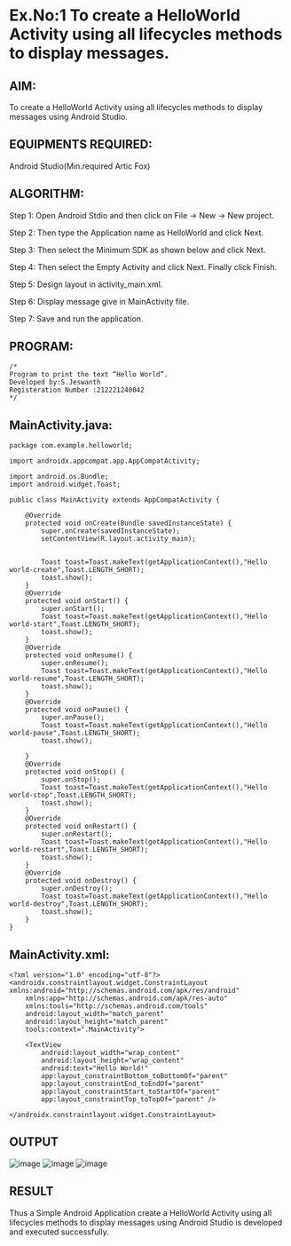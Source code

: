 # Ex.No:1 To create a HelloWorld Activity using all lifecycles methods to display messages.

## AIM:

To create a HelloWorld Activity using all lifecycles methods to display messages using Android Studio.

## EQUIPMENTS REQUIRED:

Android Studio(Min.required Artic Fox)

## ALGORITHM:

Step 1: Open Android Stdio and then click on File -> New -> New project.

Step 2: Then type the Application name as HelloWorld and click Next.

Step 3: Then select the Minimum SDK as shown below and click Next.

Step 4: Then select the Empty Activity and click Next. Finally click Finish.

Step 5: Design layout in activity_main.xml.

Step 6: Display message give in MainActivity file.

Step 7: Save and run the application.

## PROGRAM:

```
/*
Program to print the text “Hello World”.
Developed by:S.Jeswanth
Registeration Number :212221240042
*/
```

## MainActivity.java:

```
package com.example.helloworld;

import androidx.appcompat.app.AppCompatActivity;

import android.os.Bundle;
import android.widget.Toast;

public class MainActivity extends AppCompatActivity {

    @Override
    protected void onCreate(Bundle savedInstanceState) {
        super.onCreate(savedInstanceState);
        setContentView(R.layout.activity_main);


        Toast toast=Toast.makeText(getApplicationContext(),"Hello world-create",Toast.LENGTH_SHORT);
        toast.show();
    }
    @Override
    protected void onStart() {
        super.onStart();
        Toast toast=Toast.makeText(getApplicationContext(),"Hello world-start",Toast.LENGTH_SHORT);
        toast.show();
    }
    @Override
    protected void onResume() {
        super.onResume();
        Toast toast=Toast.makeText(getApplicationContext(),"Hello world-resume",Toast.LENGTH_SHORT);
        toast.show();
    }
    @Override
    protected void onPause() {
        super.onPause();
        Toast toast=Toast.makeText(getApplicationContext(),"Hello world-pause",Toast.LENGTH_SHORT);
        toast.show();

    }
    @Override
    protected void onStop() {
        super.onStop();
        Toast toast=Toast.makeText(getApplicationContext(),"Hello world-stop",Toast.LENGTH_SHORT);
        toast.show();
    }
    @Override
    protected void onRestart() {
        super.onRestart();
        Toast toast=Toast.makeText(getApplicationContext(),"Hello world-restart",Toast.LENGTH_SHORT);
        toast.show();
    }
    @Override
    protected void onDestroy() {
        super.onDestroy();
        Toast toast=Toast.makeText(getApplicationContext(),"Hello world-destroy",Toast.LENGTH_SHORT);
        toast.show();
    }
}
```

## MainActivity.xml:

```
<?xml version="1.0" encoding="utf-8"?>
<androidx.constraintlayout.widget.ConstraintLayout xmlns:android="http://schemas.android.com/apk/res/android"
    xmlns:app="http://schemas.android.com/apk/res-auto"
    xmlns:tools="http://schemas.android.com/tools"
    android:layout_width="match_parent"
    android:layout_height="match_parent"
    tools:context=".MainActivity">

    <TextView
        android:layout_width="wrap_content"
        android:layout_height="wrap_content"
        android:text="Hello World!"
        app:layout_constraintBottom_toBottomOf="parent"
        app:layout_constraintEnd_toEndOf="parent"
        app:layout_constraintStart_toStartOf="parent"
        app:layout_constraintTop_toTopOf="parent" />

</androidx.constraintlayout.widget.ConstraintLayout>
```

## OUTPUT

![image](https://user-images.githubusercontent.com/94155480/233846510-01583f4b-e66b-4f3c-9c05-409db6929696.png)
![image](https://user-images.githubusercontent.com/94155480/233846530-a12c0bba-5a23-4729-9c13-a53c61473366.png)
![image](https://user-images.githubusercontent.com/94155480/233846553-2b524ba4-3f06-4d94-8c7f-bea57a8d6f25.png)

## RESULT

Thus a Simple Android Application create a HelloWorld Activity using all lifecycles methods to display messages using Android Studio is developed and executed successfully.
